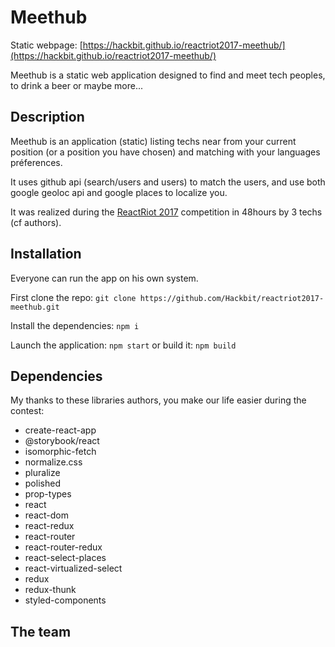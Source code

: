 # Meethub

Static webpage: [https://hackbit.github.io/reactriot2017-meethub/](https://hackbit.github.io/reactriot2017-meethub/)

Meethub is a static web application designed to find and meet tech peoples, to drink a beer or maybe more...

## Description

Meethub is an application (static) listing techs near from your current position (or a position you have chosen) and matching with your languages préferences.

It uses github api (search/users and users) to match the users, and use both google geoloc api and google places to localize you.

It was realized during the [ReactRiot 2017](https://www.reactriot.com/) competition in 48hours by 3 techs (cf authors).

## Installation

Everyone can run the app on his own system.

First clone the repo:  `git clone https://github.com/Hackbit/reactriot2017-meethub.git`

Install the dependencies:  `npm i`

Launch the application:  `npm start` or build it: `npm build`

## Dependencies

My thanks to these libraries authors, you make our life easier during the contest:
- create-react-app
- @storybook/react
- isomorphic-fetch
- normalize.css
- pluralize
- polished
- prop-types
- react
- react-dom
- react-redux
- react-router
- react-router-redux
- react-select-places
- react-virtualized-select
- redux
- redux-thunk
- styled-components

## The team
